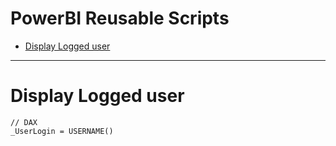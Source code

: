 # PowerBI Reusable Scripts

- [Display Logged user](#display-logged-user)

-------------------------------------------------


# Display Logged user
```
// DAX
_UserLogin = USERNAME()
```
